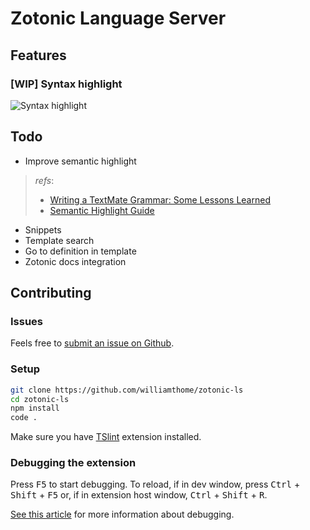 # Zotonic Language Server

## Features

### [WIP] Syntax highlight

![Syntax highlight](images/zotonic-ls.v0.0.01-alpha.gif)

## Todo

- Improve semantic highlight
> *refs*:
> * [Writing a TextMate Grammar: Some Lessons Learned](https://www.apeth.com/nonblog/stories/textmatebundle.html)
> * [Semantic Highlight Guide](https://code.visualstudio.com/api/language-extensions/semantic-highlight-guide)
- Snippets
- Template search
- Go to definition in template
- Zotonic docs integration

## Contributing

### Issues

Feels free to [submit an issue on Github](https://github.com/vscode-django/vscode-django/issues/new).

### Setup

```bash
git clone https://github.com/williamthome/zotonic-ls
cd zotonic-ls
npm install
code .
```

Make sure you have [TSlint](https://marketplace.visualstudio.com/items?itemName=ms-vscode.vscode-typescript-tslint-plugin) extension installed.

### Debugging the extension

Press <kbd>F5</kbd> to start debugging.
To reload, if in dev window,  press <kbd>Ctrl</kbd> + <kbd>Shift</kbd> + <kbd>F5</kbd> or, if in extension host window, <kbd>Ctrl</kbd> + <kbd>Shift</kbd> + <kbd>R</kbd>.

[See this article](https://code.visualstudio.com/api/get-started/your-first-extension) for more information about debugging.
